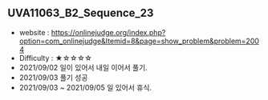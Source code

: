 ## UVA11063_B2_Sequence_23
+ website : https://onlinejudge.org/index.php?option=com_onlinejudge&Itemid=8&page=show_problem&problem=2004
+ Difficulty : ★☆☆☆☆
+ 2021/09/02 일이 있어서 내일 이어서 풀기.
+ 2021/09/03 풀기 성공
+ 2021/09/03 ~ 2021/09/05 일 있어서 휴식.
